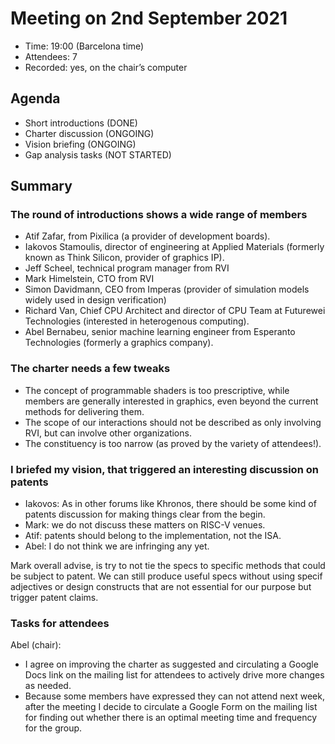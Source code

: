 # Meeting on 2nd September 2021

- Time: 19:00 (Barcelona time)
- Attendees: 7
- Recorded: yes, on the chair’s computer

## Agenda

- Short introductions (DONE)
- Charter discussion (ONGOING)
- Vision briefing (ONGOING)
- Gap analysis tasks (NOT STARTED)

## Summary


### The round of introductions shows a wide range of members

- Atif Zafar, from Pixilica (a provider of development boards).
- Iakovos Stamoulis, director of engineering at Applied Materials (formerly known as Think Silicon, provider of graphics IP).
- Jeff Scheel, technical program manager from RVI
- Mark Himelstein, CTO from RVI
- Simon Davidmann, CEO from Imperas (provider of simulation models widely used in design verification)
- Richard Van, Chief CPU Architect and director of CPU Team at Futurewei Technologies (interested in heterogenous computing).
- Abel Bernabeu, senior machine learning engineer from Esperanto Technologies (formerly a graphics company).

### The charter needs a few tweaks

- The concept of programmable shaders is too prescriptive, while members are generally interested in graphics, even beyond the current methods for delivering them.
- The scope of our interactions should not be described as only involving RVI, but can involve other organizations.
- The constituency is too narrow (as proved by the variety of attendees!). 

### I briefed my vision, that triggered an interesting discussion on patents

- Iakovos: As in other forums like Khronos, there should be some kind of patents discussion for making things clear from the begin.
- Mark: we do not discuss these matters on RISC-V venues.
- Atif: patents should belong to the implementation, not the ISA.
- Abel: I do not think we are infringing any yet.

Mark overall advise, is try to not tie the specs to specific methods that could be subject to patent. We can still produce useful specs without using specif adjectives or design constructs that are not essential for our purpose but trigger patent claims.

### Tasks for attendees

Abel (chair):
- I agree on improving the charter as suggested and circulating a Google Docs link on the mailing list for attendees to actively drive more changes as needed.
- Because some members have expressed they can not attend next week, after the meeting I decide to circulate a Google Form on the mailing list for finding out whether there is an optimal meeting time and frequency for the group.
